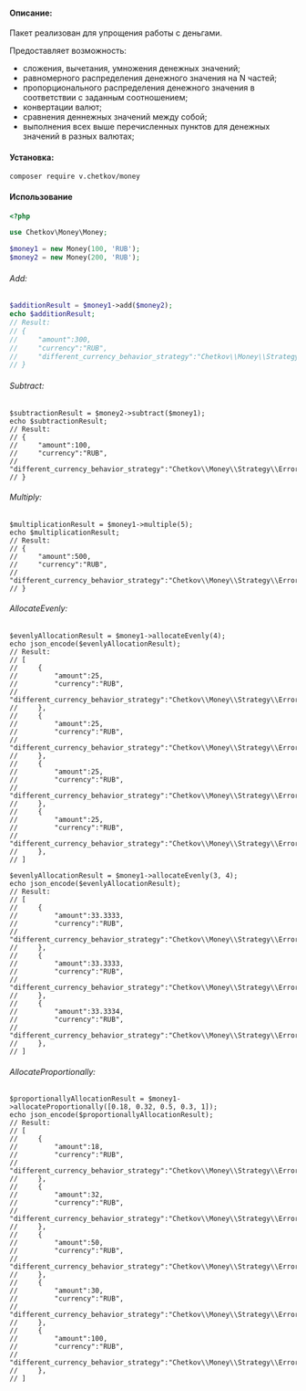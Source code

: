 #### Описание:
Пакет реализован для упрощения работы с деньгами. 

Предоставляет возможность:
- сложения, вычетания, умножения денежных значений;
- равномерного распределения денежного значения на N частей;
- пропорционального распределения денежного значения в соответствии с заданным соотношением;
- конвертации валют;
- сравнения деннежных значений между собой;
- выполнения всех выше перечисленных пунктов для денежных значений в разных валютах;

#### Установка:
`composer require v.chetkov/money`

#### Использование
```php
<?php

use Chetkov\Money\Money;

$money1 = new Money(100, 'RUB');
$money2 = new Money(200, 'RUB');
```

###### Add:
```php
$additionResult = $money1->add($money2);
echo $additionResult; 
// Result: 
// {
//     "amount":300,
//     "currency":"RUB",
//     "different_currency_behavior_strategy":"Chetkov\\Money\\Strategy\\ErrorWhenCurrenciesAreDifferentStrategy"
// }
```

###### Subtract:
```
$subtractionResult = $money2->subtract($money1);
echo $subtractionResult; 
// Result: 
// {
//     "amount":100,
//     "currency":"RUB",
//     "different_currency_behavior_strategy":"Chetkov\\Money\\Strategy\\ErrorWhenCurrenciesAreDifferentStrategy"
// }
```

###### Multiply:
```
$multiplicationResult = $money1->multiple(5);
echo $multiplicationResult; 
// Result: 
// {
//     "amount":500,
//     "currency":"RUB",
//     "different_currency_behavior_strategy":"Chetkov\\Money\\Strategy\\ErrorWhenCurrenciesAreDifferentStrategy"
// }
```

###### AllocateEvenly:
```
$evenlyAllocationResult = $money1->allocateEvenly(4);
echo json_encode($evenlyAllocationResult);
// Result: 
// [
//     {
//         "amount":25,
//         "currency":"RUB",
//         "different_currency_behavior_strategy":"Chetkov\\Money\\Strategy\\ErrorWhenCurrenciesAreDifferentStrategy"
//     },
//     {
//         "amount":25,
//         "currency":"RUB",
//         "different_currency_behavior_strategy":"Chetkov\\Money\\Strategy\\ErrorWhenCurrenciesAreDifferentStrategy"
//     },
//     {
//         "amount":25,
//         "currency":"RUB",
//         "different_currency_behavior_strategy":"Chetkov\\Money\\Strategy\\ErrorWhenCurrenciesAreDifferentStrategy"
//     },
//     {
//         "amount":25,
//         "currency":"RUB",
//         "different_currency_behavior_strategy":"Chetkov\\Money\\Strategy\\ErrorWhenCurrenciesAreDifferentStrategy"
//     },
// ]

$evenlyAllocationResult = $money1->allocateEvenly(3, 4);
echo json_encode($evenlyAllocationResult);
// Result: 
// [
//     {
//         "amount":33.3333,
//         "currency":"RUB",
//         "different_currency_behavior_strategy":"Chetkov\\Money\\Strategy\\ErrorWhenCurrenciesAreDifferentStrategy"
//     },
//     {
//         "amount":33.3333,
//         "currency":"RUB",
//         "different_currency_behavior_strategy":"Chetkov\\Money\\Strategy\\ErrorWhenCurrenciesAreDifferentStrategy"
//     },
//     {
//         "amount":33.3334,
//         "currency":"RUB",
//         "different_currency_behavior_strategy":"Chetkov\\Money\\Strategy\\ErrorWhenCurrenciesAreDifferentStrategy"
//     },
// ]
```

###### AllocateProportionally:
```
$proportionallyAllocationResult = $money1->allocateProportionally([0.18, 0.32, 0.5, 0.3, 1]);
echo json_encode($proportionallyAllocationResult);
// Result: 
// [
//     {
//         "amount":18,
//         "currency":"RUB",
//         "different_currency_behavior_strategy":"Chetkov\\Money\\Strategy\\ErrorWhenCurrenciesAreDifferentStrategy"
//     },
//     {
//         "amount":32,
//         "currency":"RUB",
//         "different_currency_behavior_strategy":"Chetkov\\Money\\Strategy\\ErrorWhenCurrenciesAreDifferentStrategy"
//     },
//     {
//         "amount":50,
//         "currency":"RUB",
//         "different_currency_behavior_strategy":"Chetkov\\Money\\Strategy\\ErrorWhenCurrenciesAreDifferentStrategy"
//     },
//     {
//         "amount":30,
//         "currency":"RUB",
//         "different_currency_behavior_strategy":"Chetkov\\Money\\Strategy\\ErrorWhenCurrenciesAreDifferentStrategy"
//     },
//     {
//         "amount":100,
//         "currency":"RUB",
//         "different_currency_behavior_strategy":"Chetkov\\Money\\Strategy\\ErrorWhenCurrenciesAreDifferentStrategy"
//     },
// ]
```

